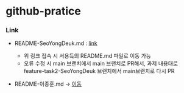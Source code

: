 # github-pratice

### Link

- README-SeoYongDeuk.md : [link](./README-SeoYongDeuk.md)

  - 위 링크 접속 시 서용득의 README.md 파일로 이동 가능
  - 오류 수정 시 main 브랜치에서 main 브랜치로 PR해서, 과제 내용대로 feature-task2-SeoYongDeuk 브랜치에서 main브랜치로 다시 PR

- README-이종훈.md -> [이동](https://github.com/TEAMLAB-Lecture/github-pratice/blob/6d8527f262c72cb25f74a071b13f7941e41e11ee/README-%EC%9D%B4%EC%A2%85%ED%9B%88.md)
